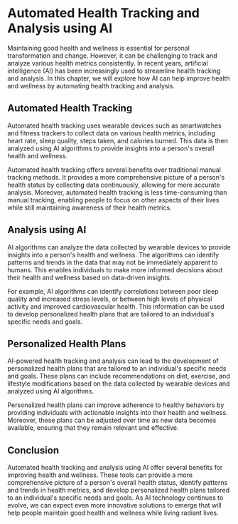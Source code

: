 Automated Health Tracking and Analysis using AI
=================================================================================================

Maintaining good health and wellness is essential for personal transformation and change. However, it can be challenging to track and analyze various health metrics consistently. In recent years, artificial intelligence (AI) has been increasingly used to streamline health tracking and analysis. In this chapter, we will explore how AI can help improve health and wellness by automating health tracking and analysis.

Automated Health Tracking
-------------------------

Automated health tracking uses wearable devices such as smartwatches and fitness trackers to collect data on various health metrics, including heart rate, sleep quality, steps taken, and calories burned. This data is then analyzed using AI algorithms to provide insights into a person's overall health and wellness.

Automated health tracking offers several benefits over traditional manual tracking methods. It provides a more comprehensive picture of a person's health status by collecting data continuously, allowing for more accurate analysis. Moreover, automated health tracking is less time-consuming than manual tracking, enabling people to focus on other aspects of their lives while still maintaining awareness of their health metrics.

Analysis using AI
-----------------

AI algorithms can analyze the data collected by wearable devices to provide insights into a person's health and wellness. The algorithms can identify patterns and trends in the data that may not be immediately apparent to humans. This enables individuals to make more informed decisions about their health and wellness based on data-driven insights.

For example, AI algorithms can identify correlations between poor sleep quality and increased stress levels, or between high levels of physical activity and improved cardiovascular health. This information can be used to develop personalized health plans that are tailored to an individual's specific needs and goals.

Personalized Health Plans
-------------------------

AI-powered health tracking and analysis can lead to the development of personalized health plans that are tailored to an individual's specific needs and goals. These plans can include recommendations on diet, exercise, and lifestyle modifications based on the data collected by wearable devices and analyzed using AI algorithms.

Personalized health plans can improve adherence to healthy behaviors by providing individuals with actionable insights into their health and wellness. Moreover, these plans can be adjusted over time as new data becomes available, ensuring that they remain relevant and effective.

Conclusion
----------

Automated health tracking and analysis using AI offer several benefits for improving health and wellness. These tools can provide a more comprehensive picture of a person's overall health status, identify patterns and trends in health metrics, and develop personalized health plans tailored to an individual's specific needs and goals. As AI technology continues to evolve, we can expect even more innovative solutions to emerge that will help people maintain good health and wellness while living radiant lives.
